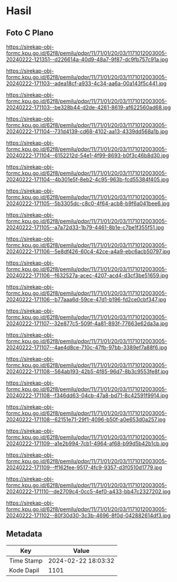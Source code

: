 # Hasil

## Foto C Plano

https://sirekap-obj-formc.kpu.go.id/62f8/pemilu/pdpr/11/71/01/20/03/1171012003005-20240222-121351--d226614a-40d9-48a7-9f87-dc9fb757c91a.jpg

https://sirekap-obj-formc.kpu.go.id/62f8/pemilu/pdpr/11/71/01/20/03/1171012003005-20240222-171103--adea18cf-a933-4c34-aa6a-00a143f5c441.jpg

https://sirekap-obj-formc.kpu.go.id/62f8/pemilu/pdpr/11/71/01/20/03/1171012003005-20240222-171103--be328b44-d2de-4261-8619-af622560ad68.jpg

https://sirekap-obj-formc.kpu.go.id/62f8/pemilu/pdpr/11/71/01/20/03/1171012003005-20240222-171104--731d4139-cd68-4102-aa13-4339dd568a1b.jpg

https://sirekap-obj-formc.kpu.go.id/62f8/pemilu/pdpr/11/71/01/20/03/1171012003005-20240222-171104--6152212d-54e1-4f99-8693-b0f3c46b8d30.jpg

https://sirekap-obj-formc.kpu.go.id/62f8/pemilu/pdpr/11/71/01/20/03/1171012003005-20240222-171104--4b301e5f-8eb2-4c95-963b-fcd55384f405.jpg

https://sirekap-obj-formc.kpu.go.id/62f8/pemilu/pdpr/11/71/01/20/03/1171012003005-20240222-171105--5b3305dc-c8c0-4f64-acb8-b9f6a041bee6.jpg

https://sirekap-obj-formc.kpu.go.id/62f8/pemilu/pdpr/11/71/01/20/03/1171012003005-20240222-171105--a7a72d33-1b79-4461-8b1e-c7be1f355f51.jpg

https://sirekap-obj-formc.kpu.go.id/62f8/pemilu/pdpr/11/71/01/20/03/1171012003005-20240222-171106--5e8df426-60c4-42ce-a4a9-ebc6acb50797.jpg

https://sirekap-obj-formc.kpu.go.id/62f8/pemilu/pdpr/11/71/01/20/03/1171012003005-20240222-171106--f632527a-acec-4207-acd4-d3cf3be51659.jpg

https://sirekap-obj-formc.kpu.go.id/62f8/pemilu/pdpr/11/71/01/20/03/1171012003005-20240222-171106--b77aaa6d-59ce-47d1-b196-fd2ce0cbf347.jpg

https://sirekap-obj-formc.kpu.go.id/62f8/pemilu/pdpr/11/71/01/20/03/1171012003005-20240222-171107--32e877c5-509f-4a81-893f-77663e62da3a.jpg

https://sirekap-obj-formc.kpu.go.id/62f8/pemilu/pdpr/11/71/01/20/03/1171012003005-20240222-171107--4ae4d8ce-710c-47fb-97bb-3389ef7a88f6.jpg

https://sirekap-obj-formc.kpu.go.id/62f8/pemilu/pdpr/11/71/01/20/03/1171012003005-20240222-171108--564ab193-42b5-4f85-96d7-8b3c9553fe8f.jpg

https://sirekap-obj-formc.kpu.go.id/62f8/pemilu/pdpr/11/71/01/20/03/1171012003005-20240222-171108--f346dd63-04cb-47a8-bd71-8c42591f9914.jpg

https://sirekap-obj-formc.kpu.go.id/62f8/pemilu/pdpr/11/71/01/20/03/1171012003005-20240222-171108--62151e71-29f1-4096-b50f-a0e653d0a257.jpg

https://sirekap-obj-formc.kpu.go.id/62f8/pemilu/pdpr/11/71/01/20/03/1171012003005-20240222-171109--a1e2b994-7cb1-4964-af68-b99d5b42b1cb.jpg

https://sirekap-obj-formc.kpu.go.id/62f8/pemilu/pdpr/11/71/01/20/03/1171012003005-20240222-171109--ff162fee-9517-4fc9-9357-d3f0510d1779.jpg

https://sirekap-obj-formc.kpu.go.id/62f8/pemilu/pdpr/11/71/01/20/03/1171012003005-20240222-171110--de2709c4-0cc5-4ef0-a433-bb47c2327202.jpg

https://sirekap-obj-formc.kpu.go.id/62f8/pemilu/pdpr/11/71/01/20/03/1171012003005-20240222-171102--80f30d30-3c3b-4696-8f0d-042882614df3.jpg


## Metadata

| Key        | Value               |
| ---------- | ------------------- |
| Time Stamp | 2024-02-22 18:03:32 |
| Kode Dapil | 1101                |



